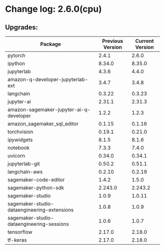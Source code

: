 # Change log: 2.6.0(cpu)

## Upgrades: 

Package | Previous Version | Current Version
---|---|---
pytorch|2.4.1|2.6.0
ipython|8.34.0|8.35.0
jupyterlab|4.3.6|4.4.0
amazon-q-developer-jupyterlab-ext|3.4.7|3.4.8
langchain|0.3.22|0.3.23
jupyter-ai|2.31.1|2.31.3
amazon-sagemaker-jupyter-ai-q-developer|1.2.2|1.2.3
amazon_sagemaker_sql_editor|0.1.15|0.1.16
torchvision|0.19.1|0.21.0
ipywidgets|8.1.5|8.1.6
notebook|7.3.3|7.4.0
uvicorn|0.34.0|0.34.1
jupyterlab-git|0.50.2|0.51.1
langchain-aws|0.2.10|0.2.19
sagemaker-code-editor|1.4.2|1.5.0
sagemaker-python-sdk|2.243.0|2.243.2
sagemaker-studio|1.0.9|1.0.11
sagemaker-studio-dataengineering-extensions|1.0.8|1.0.9
sagemaker-studio-dataengineering-sessions|1.0.6|1.0.7
tensorflow|2.17.0|2.18.0
tf-keras|2.17.0|2.18.0
